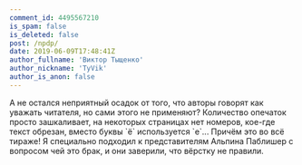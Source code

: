 ```yaml
---
comment_id: 4495567210
is_spam: false
is_deleted: false
post: /npdp/
date: 2019-06-09T17:48:41Z
author_fullname: 'Виктор Тыщенко'
author_nickname: 'TyVik'
author_is_anon: false
---
```


<p>А не остался неприятный осадок от того, что авторы говорят как уважать читателя, но сами этого не применяют? Количество опечаток просто зашкаливает, на некоторых страницах нет номеров, кое-где текст обрезан, вместо буквы `ё` используется `е`... Причём это во всё тираже! Я специально подходил к представителям Альпина Паблишер с вопросом чей это брак, и они заверили, что вёрстку не правили.</p>
